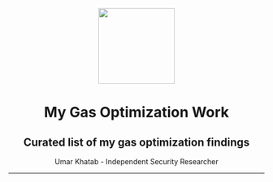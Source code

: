 <div>
<p align="center">
    <img border-radius="50%" src="https://avatars.githubusercontent.com/u/71306738?v=4"  height="150" />
</p>
<h1 align="center">My Gas Optimization Work</h1>
<h2 align="center">Curated list of my gas optimization findings</h2>
<p align="center">Umar Khatab - Independent Security Researcher</p>  
<hr/>
</div>
